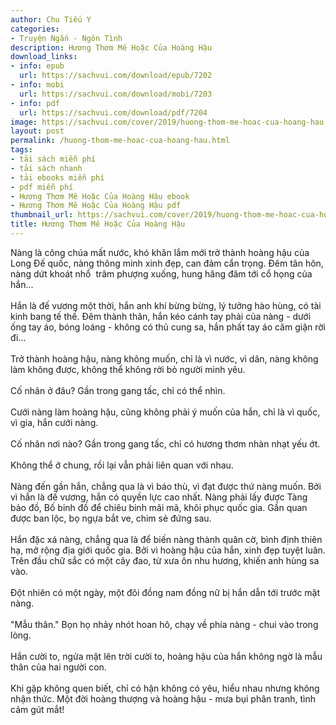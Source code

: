 ```yaml
---
author: Chu Tiếu Y
categories:
- Truyện Ngắn - Ngôn Tình
description: Hương Thơm Mê Hoặc Của Hoàng Hậu
download_links:
- info: epub
  url: https://sachvui.com/download/epub/7202
- info: mobi
  url: https://sachvui.com/download/mobi/7203
- info: pdf
  url: https://sachvui.com/download/pdf/7204
image: https://sachvui.com/cover/2019/huong-thom-me-hoac-cua-hoang-hau.jpg
layout: post
permalink: /huong-thom-me-hoac-cua-hoang-hau.html
tags:
- tải sách miễn phí
- tải sách nhanh
- tải ebooks miễn phí
- pdf miễn phí
- Hương Thơm Mê Hoặc Của Hoàng Hậu ebook
- Hương Thơm Mê Hoặc Của Hoàng Hậu pdf
thumbnail_url: https://sachvui.com/cover/2019/huong-thom-me-hoac-cua-hoang-hau.jpg
title: Hương Thơm Mê Hoặc Của Hoàng Hậu
---
```


 <div class="item-desc text-justify"> <p>Nàng là công chúa mất nước, khó khăn lắm mới trở thành hoàng hậu của Long Đế quốc, nàng thông minh xinh đẹp, can đảm cẩn trọng. Đêm tân hôn, nàng dứt khoát nhổ  trâm phượng xuống, hung hăng đâm tới cổ họng của hắn...<br><br>Hắn là đế vương một thời, hắn anh khí bừng bừng, lý tưởng hào hùng, có tài kinh bang tế thế. Đêm thành thân, hắn kéo cánh tay phải của nàng - dưới ống tay áo, bóng loáng - không có thủ cung sa, hắn phất tay áo căm giận rời đi...<br><br>Trở thành hoàng hậu, nàng không muốn, chỉ là vì nước, vì dân, nàng không làm không được, không thể không rời bỏ người mình yêu.<br><br>Cố nhân ở đâu? Gần trong gang tấc, chỉ có thể nhìn.<br><br>Cưới nàng làm hoàng hậu, cũng không phải ý muốn của hắn, chỉ là vì quốc, vì gia, hắn cưới nàng.<br><br>Cố nhân nơi nào? Gần trong gang tấc, chỉ có hương thơm nhàn nhạt yếu ớt.<br><br>Không thể ở chung, rồi lại vẫn phải liên quan với nhau.<br><br>Nàng đến gần hắn, chẳng qua là vì báo thù, vì đạt được thứ nàng muốn. Bởi vì hắn là đế vương, hắn có quyền lực cao nhất. Nàng phải lấy được Tàng bảo đồ, Bố binh đồ để chiêu binh mãi mã, khôi phục quốc gia. Gần quan được ban lộc, bọ ngựa bắt ve, chim sẻ đứng sau.<br><br>Hắn đặc xá nàng, chẳng qua là để biến nàng thành quân cờ, bình định thiên hạ, mở rộng địa giới quốc gia. Bởi vì hoàng hậu của hắn, xinh đẹp tuyệt luân. Trên đầu chữ sắc có một cây đao, từ xưa ôn nhu hương, khiến anh hùng sa vào.<br><br>Đột nhiên có một ngày, một đôi đồng nam đồng nữ bị hắn dẫn tới trước mặt nàng.<br><br>"Mẫu thân." Bọn họ nhảy nhót hoan hô, chạy về phía nàng - chui vào trong lòng.<br><br>Hắn cười to, ngửa mặt lên trời cười to, hoàng hậu của hắn không ngờ là mẫu thân của hai người con.<br><br>Khi gặp không quen biết, chỉ có hận không có yêu, hiểu nhau nhưng không nhận thức. Một đời hoàng thượng và hoàng hậu - mưa bụi phân tranh, tình cảm gút mắt!</p> </div>